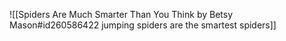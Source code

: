 ![[Spiders Are Much Smarter Than You Think by Betsy Mason#id260586422 jumping spiders are the smartest spiders]]

